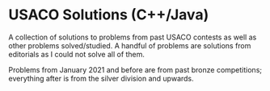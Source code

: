 # USACO Solutions (C++/Java)
A collection of solutions to problems from past USACO contests as well as other problems
solved/studied. A handful of problems are solutions from editorials as I could not solve all of them.

Problems from January 2021 and before are from past bronze competitions; everything after is from the silver division and upwards.
